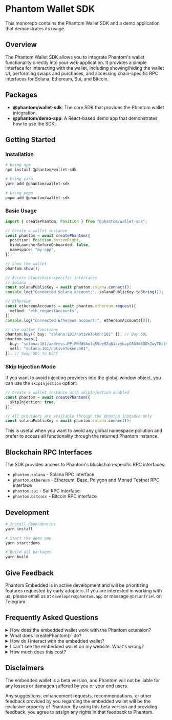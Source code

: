 # Phantom Wallet SDK

This monorepo contains the Phantom Wallet SDK and a demo application that demonstrates its usage.

## Overview

The Phantom Wallet SDK allows you to integrate Phantom's wallet functionality directly into your web application. It provides a simple interface for interacting with the wallet, including showing/hiding the wallet UI, performing swaps and purchases, and accessing chain-specific RPC interfaces for Solana, Ethereum, Sui, and Bitcoin.

## Packages

- **@phantom/wallet-sdk**: The core SDK that provides the Phantom wallet integration.
- **@phantom/demo-app**: A React-based demo app that demonstrates how to use the SDK.

## Getting Started

### Installation

```bash
# Using npm
npm install @phantom/wallet-sdk

# Using yarn
yarn add @phantom/wallet-sdk

# Using pnpm
pnpm add @phantom/wallet-sdk
```

### Basic Usage

```typescript
import { createPhantom, Position } from "@phantom/wallet-sdk";

// Create a wallet instance
const phantom = await createPhantom({
  position: Position.bottomRight,
  hideLauncherBeforeOnboarded: false,
  namespace: "my-app",
});

// Show the wallet
phantom.show();

// Access blockchain-specific interfaces
// Solana
const solanaPublicKey = await phantom.solana.connect();
console.log("Connected Solana account:", solanaPublicKey.toString());

// Ethereum
const ethereumAccounts = await phantom.ethereum.request({
  method: "eth_requestAccounts",
});
console.log("Connected Ethereum account:", ethereumAccounts[0]);

// Use wallet functions
phantom.buy({ buy: "solana:101/nativeToken:501" }); // Buy SOL
phantom.swap({
  buy: "solana:101/address:EPjFWdd5AufqSSqeM2qN1xzybapC8G4wEGGkZwyTDt1v",
  sell: "solana:101/nativeToken:501",
}); // Swap SOL to USDC
```

### Skip Injection Mode

If you want to avoid injecting providers into the global window object, you can use the `skipInjection` option:

```typescript
// Create a wallet instance with skipInjection enabled
const phantom = await createPhantom({
  skipInjection: true,
});

// All providers are available through the phantom instance only
const solanaPublicKey = await phantom.solana.connect();
```

This is useful when you want to avoid any global namespace pollution and prefer to access all functionality through the returned Phantom instance.

## Blockchain RPC Interfaces

The SDK provides access to Phantom's blockchain-specific RPC interfaces:

- `phantom.solana` - Solana RPC interface
- `phantom.ethereum` - Ethereum, Base, Polygon and Monad Testnet RPC interface
- `phantom.sui` - Sui RPC interface
- `phantom.bitcoin` - Bitcoin RPC interface

## Development

```bash
# Install dependencies
yarn install

# Start the demo app
yarn start:demo

# Build all packages
yarn build
```

## Give Feedback

Phantom Embedded is in active development and will be prioritizing features requested by early adopters. If you are
interested in working with us, please email us at `developers@phantom.app` or message `@brianfriel` on Telegram.

## Frequently Asked Questions

<details>
  <summary>How does the embedded wallet work with the Phantom extension?</summary>

    If the Phantom extension is detected, we will not inject the embedded wallet. Phantom users can continue using their extension like normal.

    If you want to use the embedded wallet and the Phantom extension, you need to instantiate the wallet with a custom namespace.

</details>
<details>
  <summary>What does `createPhantom()` do?</summary>

    The Phantom embedded wallet lives inside an iframe. The `createPhantom` function loads and attaches the iframe to your website.

</details>
<details>
  <summary>How do I interact with the embedded wallet?</summary>

    Once `createPhantom` has been called, `window.phantom.solana` and a compliant wallet-standard provider will also be available in the global scope of your website. This means that most of your existing code for interacting with Solana wallets should work out of the box.

    Once a user has onboarded to the embedded wallet, they should be able to click your "connect wallet" button, which gives your website access to their Solana address. After that, signing messages and transactions should just work as normal.

    If you use a namespace, you will need to invoke the functions through the `window[namespace]` object, or directly through the returned Phantom instance.

    If you use `skipInjection: true`, all providers will only be available through the returned Phantom instance.

</details>
<details>
  <summary>I can't see the embedded wallet on my website. What's wrong?</summary>

    The most common cause is that you are using a browser with the Phantom extension installed. If the Phantom extension is detected, we will not inject the embedded wallet, unless you use a custom namespace.

    You can temporarily disable the Phantom extension by going to `chrome://extensions` and toggling Phantom off.

</details>
<details>
  <summary>How much does this cost?</summary>

    It's free!

</details>

## Disclaimers

The embedded wallet is a beta version, and Phantom will not be liable for any losses or damages suffered by you or your end users.

Any suggestions, enhancement requests, recommendations, or other feedback provided by you regarding the embedded wallet will be the exclusive property of Phantom. By using this beta version and providing feedback, you agree to assign any rights in that feedback to Phantom.
